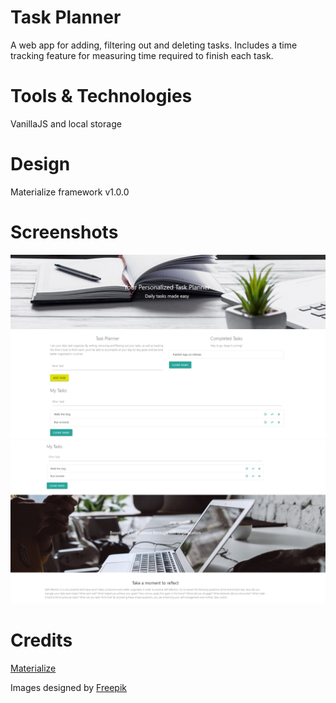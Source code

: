 # Task Planner

A web app for adding, filtering out and deleting tasks. Includes a time tracking feature for measuring time required to finish each task.

# Tools & Technologies

VanillaJS and local storage

# Design

Materialize framework v1.0.0

# Screenshots

<img src="images/ttop.PNG">
<img src="images/bottom.PNG">

# Credits

[Materialize](https://materializecss.com/)

Images designed by [Freepik](https://www.freepik.com/)
